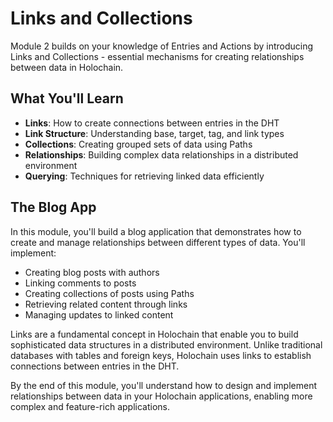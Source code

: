 # Links and Collections

Module 2 builds on your knowledge of Entries and Actions by introducing Links and Collections - essential mechanisms for creating relationships between data in Holochain.

## What You'll Learn

- **Links**: How to create connections between entries in the DHT
- **Link Structure**: Understanding base, target, tag, and link types
- **Collections**: Creating grouped sets of data using Paths
- **Relationships**: Building complex data relationships in a distributed environment
- **Querying**: Techniques for retrieving linked data efficiently

## The Blog App

In this module, you'll build a blog application that demonstrates how to create and manage relationships between different types of data. You'll implement:

- Creating blog posts with authors
- Linking comments to posts
- Creating collections of posts using Paths
- Retrieving related content through links
- Managing updates to linked content

Links are a fundamental concept in Holochain that enable you to build sophisticated data structures in a distributed environment. Unlike traditional databases with tables and foreign keys, Holochain uses links to establish connections between entries in the DHT.

By the end of this module, you'll understand how to design and implement relationships between data in your Holochain applications, enabling more complex and feature-rich applications.